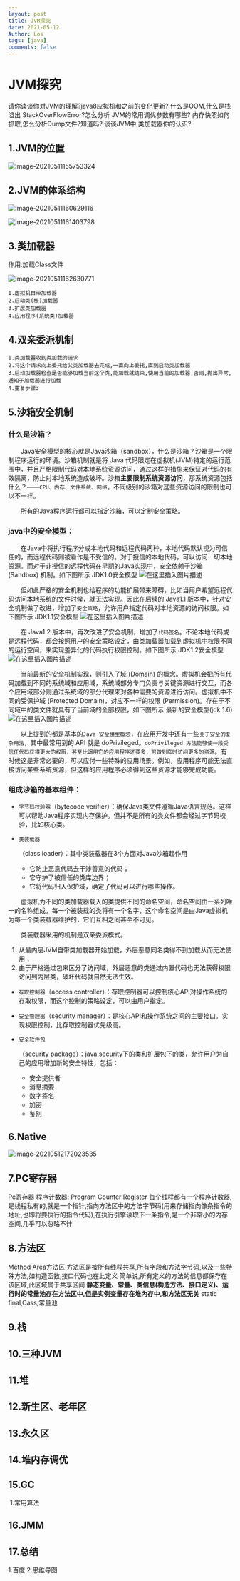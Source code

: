 ```yaml
---
layout: post
title: JVM探究
date: 2021-05-12
Author: Los
tags: [java]
comments: false
---
```


# JVM探究

请你谈谈你对JVM的理解?java8应拟机和之前的变化更新?
什么是OOM,什么是栈溢出 StackOverFlowError?怎么分析
JVM的常用调优参数有哪些?
内存快照如何抓取,怎么分析Dump文件?知道吗?
谈谈JVM中,类加载器你的认识?

## 1.JVM的位置

![image-20210511155753324](C:\Users\23805\AppData\Roaming\Typora\typora-user-images\image-20210511155753324.png)

## 2.JVM的体系结构

![image-20210511160629116](C:\Users\23805\AppData\Roaming\Typora\typora-user-images\image-20210511160629116.png)

![image-20210511161403798](C:\Users\23805\AppData\Roaming\Typora\typora-user-images\image-20210511161403798.png)

## 3.类加载器

作用:加载Class文件

<img src="C:\Users\23805\AppData\Roaming\Typora\typora-user-images\image-20210511162630771.png" alt="image-20210511162630771"  />

	1.虚拟机自带加载器
	2.启动类(根)加载器
	3.扩展类加载器
	4.应用程序(系统类)加载器

## 4.双亲委派机制

	1.类加载器收到类加载的请求
	2.将这个请求向上委托给父类加载器去完成,一直向上委托,直到启动类加载器
	3.启动加载器检查是否能够加载当前这个类,能加载就结束,使用当前的加载器,否则,抛出异常,通知子加载器进行加载
	4.重复步骤3

## 5.沙箱安全机制

### 什么是沙箱？

  Java安全模型的核心就是Java沙箱（sandbox），什么是沙箱？沙箱是一个限制程序运行的环境。沙箱机制就是将 Java 代码限定在虚拟机(JVM)特定的运行范围中，并且严格限制代码对本地系统资源访问，通过这样的措施来保证对代码的有效隔离，防止对本地系统造成破坏。沙箱**主要限制系统资源访问**，那系统资源包括什么？——`CPU、内存、文件系统、网络`。不同级别的沙箱对这些资源访问的限制也可以不一样。

  所有的Java程序运行都可以指定沙箱，可以定制安全策略。

### java中的安全模型：

  在Java中将执行程序分成本地代码和远程代码两种，本地代码默认视为可信任的，而远程代码则被看作是不受信的。对于授信的本地代码，可以访问一切本地资源。而对于非授信的远程代码在早期的Java实现中，安全依赖于沙箱 (Sandbox) 机制。如下图所示 JDK1.0安全模型
![在这里插入图片描述](https://img-blog.csdn.net/20181022102129401?watermark/2/text/aHR0cHM6Ly9ibG9nLmNzZG4ubmV0L3FxXzMwMzM2NDMz/font/5a6L5L2T/fontsize/400/fill/I0JBQkFCMA==/dissolve/70)

  但如此严格的安全机制也给程序的功能扩展带来障碍，比如当用户希望远程代码访问本地系统的文件时候，就无法实现。因此在后续的 Java1.1 版本中，针对安全机制做了改进，增加了`安全策略`，允许用户指定代码对本地资源的访问权限。如下图所示 JDK1.1安全模型
![在这里插入图片描述](https://img-blog.csdn.net/2018102210231938?watermark/2/text/aHR0cHM6Ly9ibG9nLmNzZG4ubmV0L3FxXzMwMzM2NDMz/font/5a6L5L2T/fontsize/400/fill/I0JBQkFCMA==/dissolve/70)

  在 Java1.2 版本中，再次改进了安全机制，增加了`代码签名`。不论本地代码或是远程代码，都会按照用户的安全策略设定，由类加载器加载到虚拟机中权限不同的运行空间，来实现差异化的代码执行权限控制。如下图所示 JDK1.2安全模型
![在这里插入图片描述](https://img-blog.csdn.net/20181022102746857?watermark/2/text/aHR0cHM6Ly9ibG9nLmNzZG4ubmV0L3FxXzMwMzM2NDMz/font/5a6L5L2T/fontsize/400/fill/I0JBQkFCMA==/dissolve/70)

  当前最新的安全机制实现，则引入了域 (Domain) 的概念。虚拟机会把所有代码加载到不同的系统域和应用域，系统域部分专门负责与关键资源进行交互，而各个应用域部分则通过系统域的部分代理来对各种需要的资源进行访问。虚拟机中不同的受保护域 (Protected Domain)，对应不一样的权限 (Permission)。存在于不同域中的类文件就具有了当前域的全部权限，如下图所示 最新的安全模型(jdk 1.6)
![在这里插入图片描述](https://img-blog.csdn.net/20181022103108566?watermark/2/text/aHR0cHM6Ly9ibG9nLmNzZG4ubmV0L3FxXzMwMzM2NDMz/font/5a6L5L2T/fontsize/400/fill/I0JBQkFCMA==/dissolve/70)

  以上提到的都是基本的`Java 安全模型概念`，在应用开发中还有一些`关于安全的复杂用法`，其中最常用到的 API 就是 doPrivileged。`doPrivileged 方法能够使一段受信任代码获得更大的权限，甚至比调用它的应用程序还要多，可做到临时访问更多的资源`。有时候这是非常必要的，可以应付一些特殊的应用场景。例如，应用程序可能无法直接访问某些系统资源，但这样的应用程序必须得到这些资源才能够完成功能。

### 组成沙箱的基本组件：

- `字节码校验器`（bytecode verifier）：确保Java类文件遵循Java语言规范。这样可以帮助Java程序实现内存保护。但并不是所有的类文件都会经过字节码校验，比如核心类。

- ```
  类装载器
  ```

  （class loader）：其中类装载器在3个方面对Java沙箱起作用

  - 它防止恶意代码去干涉善意的代码；
  - 它守护了被信任的类库边界；
  - 它将代码归入保护域，确定了代码可以进行哪些操作。

  虚拟机为不同的类加载器载入的类提供不同的命名空间，命名空间由一系列唯一的名称组成，每一个被装载的类将有一个名字，这个命名空间是由Java虚拟机为每一个类装载器维护的，它们互相之间甚至不可见。

  类装载器采用的机制是双亲委派模式。

1. 从最内层JVM自带类加载器开始加载，外层恶意同名类得不到加载从而无法使用；
2. 由于严格通过包来区分了访问域，外层恶意的类通过内置代码也无法获得权限访问到内层类，破坏代码就自然无法生效。

- `存取控制器`（access controller）：存取控制器可以控制核心API对操作系统的存取权限，而这个控制的策略设定，可以由用户指定。

- `安全管理器`（security manager）：是核心API和操作系统之间的主要接口。实现权限控制，比存取控制器优先级高。

- ```
  安全软件包
  ```

  （security package）：java.security下的类和扩展包下的类，允许用户为自己的应用增加新的安全特性，包括：

  - 安全提供者
  - 消息摘要
  - 数字签名
  - 加密
  - 鉴别

## 6.Native

![image-20210512172023535](C:\Users\23805\AppData\Roaming\Typora\typora-user-images\image-20210512172023535.png)

## 7.PC寄存器

Pc寄存器
程序计数器: Program Counter Register
毎个线程都有一个程序计数器,是线程私有的,就是一个指针,指向方法区中的方法字节码(用来存储指向像条指令的地址,也即将要执行的指令代码),在执行引擎读取下一条指令,是一个非常小的内存空间,几乎可以忽略不计

## 8.方法区

Method Area方法区
方法区是被所有线程共享,所有字段和方法字节码,以及一些特殊方法,如构造函数,接口代码也在此定义
简单说,所有定义的方法的信息都保存在该区域,此区域属于共享区间
**静态变量、常量、类信息(构造方法、接口定义)、运行时的常量池存在方法区中,但是实例变量存在堆內存中,和方法区无关**
static final,Cass,常量池

## 9.栈



## 10.三种JVM

## 11.堆

## 12.新生区、老年区

## 13.永久区

## 14.堆内存调优

## 15.GC

​	1.常用算法

## 16.JMM

## 17.总结

1.百度
2.思维导图